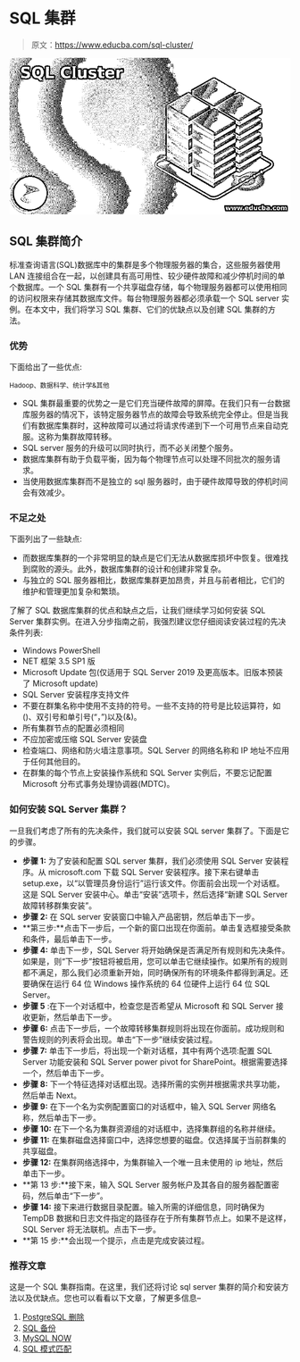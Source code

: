 # SQL 集群

> 原文：<https://www.educba.com/sql-cluster/>

![SQL Cluster](img/0f1cf527efd27407678d51e44a612c2e.png)



## SQL 集群简介

标准查询语言(SQL)数据库中的集群是多个物理服务器的集合，这些服务器使用 LAN 连接组合在一起，以创建具有高可用性、较少硬件故障和减少停机时间的单个数据库。一个 SQL 集群有一个共享磁盘存储，每个物理服务器都可以使用相同的访问权限来存储其数据库文件。每台物理服务器都必须承载一个 SQL server 实例。在本文中，我们将学习 SQL 集群、它们的优缺点以及创建 SQL 集群的方法。

### 优势

下面给出了一些优点:

<small>Hadoop、数据科学、统计学&其他</small>

*   SQL 集群最重要的优势之一是它们充当硬件故障的屏障。在我们只有一台数据库服务器的情况下，该特定服务器节点的故障会导致系统完全停止。但是当我们有数据库集群时，这种故障可以通过将请求传递到下一个可用节点来自动克服。这称为集群故障转移。
*   SQL server 服务的升级可以同时执行，而不必关闭整个服务。
*   数据库集群有助于负载平衡，因为每个物理节点可以处理不同批次的服务请求。
*   当使用数据库集群而不是独立的 sql 服务器时，由于硬件故障导致的停机时间会有效减少。

### 不足之处

下面列出了一些缺点:

*   而数据库集群的一个非常明显的缺点是它们无法从数据库损坏中恢复。很难找到腐败的源头。此外，数据库集群的设计和创建非常复杂。
*   与独立的 SQL 服务器相比，数据库集群更加昂贵，并且与前者相比，它们的维护和管理更加复杂和繁琐。

了解了 SQL 数据库集群的优点和缺点之后，让我们继续学习如何安装 SQL Server 集群实例。在进入分步指南之前，我强烈建议您仔细阅读安装过程的先决条件列表:

*   Windows PowerShell
*   NET 框架 3.5 SP1 版
*   Microsoft Update 包(仅适用于 SQL Server 2019 及更高版本。旧版本预装了 Microsoft update)
*   SQL Server 安装程序支持文件
*   不要在群集名称中使用不支持的符号。一些不支持的符号是比较运算符，如()、双引号和单引号(“，”)以及(&)。
*   所有集群节点的配置必须相同
*   不应加密或压缩 SQL Server 安装盘
*   检查端口、网络和防火墙注意事项。SQL Server 的网络名称和 IP 地址不应用于任何其他目的。
*   在群集的每个节点上安装操作系统和 SQL Server 实例后，不要忘记配置 Microsoft 分布式事务处理协调器(MDTC)。

### 如何安装 SQL Server 集群？

一旦我们考虑了所有的先决条件，我们就可以安装 SQL server 集群了。下面是它的步骤。

*   **步骤 1:** 为了安装和配置 SQL server 集群，我们必须使用 SQL Server 安装程序。从 microsoft.com 下载 SQL Server 安装程序。接下来右键单击 setup.exe，以“以管理员身份运行”运行该文件。你面前会出现一个对话框。这是 SQL Server 安装中心。单击“安装”选项卡，然后选择“新建 SQL Server 故障转移群集安装”。
*   **步骤 2:** 在 SQL server 安装窗口中输入产品密钥，然后单击下一步。
*   **第三步:**点击下一步后，一个新的窗口出现在你面前。单击复选框接受条款和条件，最后单击下一步。
*   **步骤 4:** 单击下一步，SQL Server 将开始确保是否满足所有规则和先决条件。如果是，则“下一步”按钮将被启用，您可以单击它继续操作。如果所有的规则都不满足，那么我们必须重新开始，同时确保所有的环境条件都得到满足。还要确保在运行 64 位 Windows 操作系统的 64 位硬件上运行 64 位 SQL Server。
*   **步骤 5** :在下一个对话框中，检查您是否希望从 Microsoft 和 SQL Server 接收更新，然后单击下一步。
*   **步骤 6:** 点击下一步后，一个故障转移集群规则将出现在你面前。成功规则和警告规则的列表将会出现。单击“下一步”继续安装过程。
*   **步骤 7:** 单击下一步后，将出现一个新对话框，其中有两个选项:配置 SQL Server 功能安装和 SQL Server power pivot for SharePoint。根据需要选择一个，然后单击下一步。
*   **步骤 8:** 下一个特征选择对话框出现。选择所需的实例并根据需求共享功能，然后单击 Next。
*   **步骤 9:** 在下一个名为实例配置窗口的对话框中，输入 SQL Server 网络名称，然后单击下一步。
*   **步骤 10:** 在下一个名为集群资源组的对话框中，选择集群组的名称并继续。
*   **步骤 11:** 在集群磁盘选择窗口中，选择您想要的磁盘。仅选择属于当前群集的共享磁盘。
*   **步骤 12:** 在集群网络选择中，为集群输入一个唯一且未使用的 ip 地址，然后单击下一步。
*   **第 13 步:**接下来，输入 SQL Server 服务帐户及其各自的服务器配置密码，然后单击“下一步”。
*   **步骤 14:** 接下来进行数据目录配置。输入所需的详细信息，同时确保为 TempDB 数据和日志文件指定的路径存在于所有集群节点上。如果不是这样，SQL Server 将无法联机。点击下一步。
*   **第 15 步:**会出现一个提示，点击是完成安装过程。

### 推荐文章

这是一个 SQL 集群指南。在这里，我们还将讨论 sql server 集群的简介和安装方法以及优缺点。您也可以看看以下文章，了解更多信息–

1.  [PostgreSQL 删除](https://www.educba.com/postgresql-delete/)
2.  [SQL 备份](https://www.educba.com/sql-backup/)
3.  [MySQL NOW](https://www.educba.com/mysql-now/)
4.  [SQL 模式匹配](https://www.educba.com/sql-pattern-matching/)





